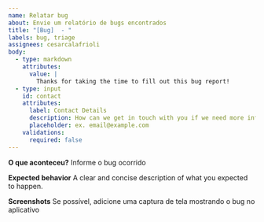 ```yaml
---
name: Relatar bug
about: Envie um relatório de bugs encontrados
title: "[Bug]  - "
labels: bug, triage
assignees: cesarcalafrioli
body:
  - type: markdown
    attributes:
      value: |
        Thanks for taking the time to fill out this bug report!
  - type: input
    id: contact
    attributes:
      label: Contact Details
      description: How can we get in touch with you if we need more info?
      placeholder: ex. email@example.com
    validations:
      required: false
---
```


**O que aconteceu?**
Informe o bug ocorrido

**Expected behavior**
A clear and concise description of what you expected to happen.

**Screenshots**
Se possível, adicione uma captura de tela mostrando o bug no aplicativo
